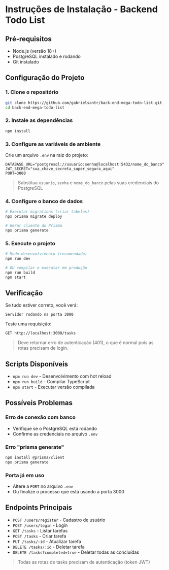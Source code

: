 # Instruções de Instalação - Backend Todo List

## Pré-requisitos

- Node.js (versão 18+)
- PostgreSQL instalado e rodando
- Git instalado

## Configuração do Projeto

### 1. Clone o repositório

```bash
git clone https://github.com/gabrielsantr/back-end-mega-todo-list.git
cd back-end-mega-todo-list
```

### 2. Instale as dependências

```bash
npm install
```

### 3. Configure as variáveis de ambiente

Crie um arquivo `.env` na raiz do projeto:

```env
DATABASE_URL="postgresql://usuario:senha@localhost:5432/nome_do_banco"
JWT_SECRET="sua_chave_secreta_super_segura_aqui"
PORT=3000
```

> Substitua `usuario`, `senha` e `nome_do_banco` pelas suas credenciais do PostgreSQL

### 4. Configure o banco de dados

```bash
# Executar migrations (criar tabelas)
npx prisma migrate deploy

# Gerar cliente do Prisma
npx prisma generate
```

### 5. Execute o projeto

```bash
# Modo desenvolvimento (recomendado)
npm run dev

# OU compilar e executar em produção
npm run build
npm start
```

## Verificação

Se tudo estiver correto, você verá:

```text
Servidor rodando na porta 3000
```

Teste uma requisição:

```text
GET http://localhost:3000/tasks
```

> Deve retornar erro de autenticação (401), o que é normal pois as rotas precisam de login.

## Scripts Disponíveis

- `npm run dev` - Desenvolvimento com hot reload
- `npm run build` - Compilar TypeScript
- `npm start` - Executar versão compilada

## Possíveis Problemas

### Erro de conexão com banco

- Verifique se o PostgreSQL está rodando
- Confirme as credenciais no arquivo `.env`

### Erro "prisma generate"

```bash
npm install @prisma/client
npx prisma generate
```

### Porta já em uso

- Altere a `PORT` no arquivo `.env`
- Ou finalize o processo que está usando a porta 3000

## Endpoints Principais

- `POST /users/register` - Cadastro de usuário
- `POST /users/login` - Login
- `GET /tasks` - Listar tarefas
- `POST /tasks` - Criar tarefa
- `PUT /tasks/:id` - Atualizar tarefa
- `DELETE /tasks/:id` - Deletar tarefa
- `DELETE /tasks?completed=true` - Deletar todas as concluídas

> Todas as rotas de tasks precisam de autenticação (token JWT)

